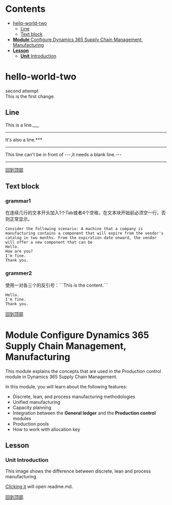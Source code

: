 # Contents  
- [hello-world-two](#hello-world-two)  
  - [Line](#line)
  - [Text block](#text-block)
- [**Module** Configure Dynamics 365 Supply Chain Management, Manufacturing](#module-configure-dynamics-365-supply-chain-management-manufacturing)  
- [**Lesson**](#lesson)  
  - [**Unit** Introduction](#unit-introduction)




# hello-world-two
second attempt  
This is the first change.  

## Line

This is a line.___
___  
It's also a line.***
***
This line can't be in front of ---,it needs a blank line.---

---

[回到顶部](#readme)

## Text block
### grammar1
在连续几行的文本开头加入1个Tab或者4个空格，在文本块开始前必须空一行，否则正常显示。

    Consider the following scenario: A machine that a company is manufacturing contains a component that will expire from the vendor's catalog in two months. From the expiration date onward, the vendor will offer a new component that can be 
    Hello.
    How are you?
    I'm fine.
    Thank you.



### grammer2
使用一对各三个的反引号：\```This is the content.\```
```
Hello.
I'm fine.
Thank you.
```
[回到顶部](#readme)

# **Module** Configure Dynamics 365 Supply Chain Management, Manufacturing

This module explains the concepts that are used in the Production control module in Dynamics 365 Supply Chain Management.

In this module, you will learn about the following features:
-   Discrete, lean, and process manufacturing methodologies
-   Unified manufacturing
-   Capacity planning
-   Integration between the **General ledger** and the **Production control** modules
-   Production pools
-   How to work with allocation key

## **Lesson** 

### **Unit** Introduction
This image shows the difference between discrete, lean and process manufacturing.

[Clicking it](/main/README.md) will open readme.md.

[回到顶部](#readme)
